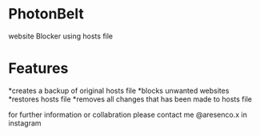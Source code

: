 # PhotonBelt
website Blocker using hosts file

# Features
  *creates a backup of original hosts file
  *blocks unwanted websites
  *restores hosts file
  *removes all changes that has been made to hosts file

for further information or collabration please contact me @aresenco.x in instagram 
